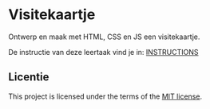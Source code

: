 # Visitekaartje

Ontwerp en maak met HTML, CSS en JS een visitekaartje.

De instructie van deze leertaak vind je in: [INSTRUCTIONS](https://github.com/fdnd-task/your-tribe-profile-card/blob/main/docs/INSTRUCTIONS.md)

## Licentie

This project is licensed under the terms of the [MIT license](./LICENSE).
